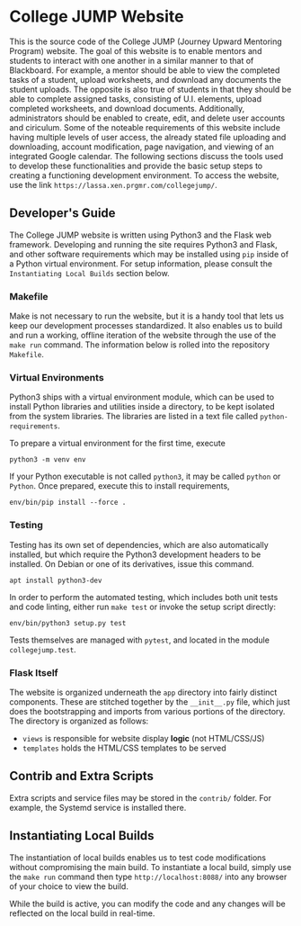 # College JUMP Website

This is the source code of the College JUMP (Journey Upward Mentoring Program) 
website. The goal of this website is to enable mentors and students to interact 
with one another in a similar manner to that of Blackboard. For example, a mentor 
should be able to view the completed tasks of a student, upload worksheets, and 
download any documents the student uploads. The opposite is also true of students 
in that they should be able to complete assigned tasks, consisting of U.I. 
elements, upload completed worksheets, and download documents. Additionally, 
administrators should be enabled to create, edit, and delete user accounts and 
ciriculum. Some of the noteable requirements of this website include having multiple 
levels of user access, the already stated file uploading and downloading, account 
modification, page navigation, and viewing of an integrated Google calendar. The 
following sections discuss the tools used to develop these functionalities and 
provide the basic setup steps to creating a functioning development environment.
To access the website, use the link `https://lassa.xen.prgmr.com/collegejump/`.

## Developer's Guide

The College JUMP website is written using Python3 and the Flask web framework.
Developing and running the site requires Python3 and Flask, and other
software requirements which may be installed using `pip` inside of a Python
virtual environment. For setup information, please consult the 
`Instantiating Local Builds` section below.

### Makefile

Make is not necessary to run the website, but it is a handy tool that lets us
keep our development processes standardized. It also enables us to build and 
run a working, offline iteration of the website through the use of the `make run` 
command. The information below is rolled into the repository `Makefile`.

### Virtual Environments

Python3 ships with a virtual environment module, which can be used to install
Python libraries and utilities inside a directory, to be kept isolated from the
system libraries. The libraries are listed in a text file called
`python-requirements`.

To prepare a virtual environment for the first time, execute
```
python3 -m venv env
```
If your Python executable is not called `python3`, it may be called `python` or
`Python`.
Once prepared, execute this to install requirements,
```
env/bin/pip install --force .
```

### Testing

Testing has its own set of dependencies, which are also automatically installed,
but which require the Python3 development headers to be installed. On Debian or
one of its derivatives, issue this command.
```
apt install python3-dev
```

In order to perform the automated testing, which includes both unit tests and
code linting, either run `make test` or invoke the setup script directly:
```
env/bin/python3 setup.py test
```

Tests themselves are managed with `pytest`, and located in the module
`collegejump.test`.


### Flask Itself

The website is organized underneath the `app` directory into fairly distinct
components. These are stitched together by the `__init__.py` file, which just
does the bootstrapping and imports from various portions of the directory. The
directory is organized as follows:

- `views` is responsible for website display **logic** (not HTML/CSS/JS)
- `templates` holds the HTML/CSS templates to be served

## Contrib and Extra Scripts

Extra scripts and service files may be stored in the `contrib/` folder. For
example, the Systemd service is installed there.

## Instantiating Local Builds

The instantiation of local builds enables us to test code modifications 
without compromising the main build. To instantiate a local build, simply 
use the `make run` command then type `http://localhost:8088/` into any 
browser of your choice to view the build.

While the build is active, you can modify the code and any changes will be 
reflected on the local build in real-time.
